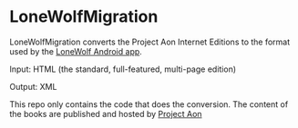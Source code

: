 LoneWolfMigration
=================

LoneWolfMigration converts the Project Aon Internet Editions to the format used by the [LoneWolf Android app](https://github.com/hlaueriksson/LoneWolf/).

Input: HTML (the standard, full-featured, multi-page edition)

Output: XML

This repo only contains the code that does the conversion.
The content of the books are published and hosted by [Project Aon](http://www.projectaon.org/)
